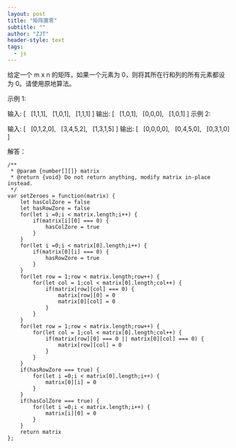 ```yaml
---
layout: post
title: "矩阵置零"
subtitle: ""
author: "ZJT"
header-style: text
tags:
  - js
---
```


给定一个 m x n 的矩阵，如果一个元素为 0，则将其所在行和列的所有元素都设为 0。请使用原地算法。

示例 1:

输入: 
[
  [1,1,1],
  [1,0,1],
  [1,1,1]
]
输出: 
[
  [1,0,1],
  [0,0,0],
  [1,0,1]
]
示例 2:

输入: 
[
  [0,1,2,0],
  [3,4,5,2],
  [1,3,1,5]
]
输出: 
[
  [0,0,0,0],
  [0,4,5,0],
  [0,3,1,0]
]

解答：
```
/**
 * @param {number[][]} matrix
 * @return {void} Do not return anything, modify matrix in-place instead.
 */
var setZeroes = function(matrix) {
    let hasColZore = false
    let hasRowZore = false
    for(let i =0;i < matrix.length;i++) {
        if(matrix[i][0] === 0) {
            hasColZore = true
        }
    }
    for(let i =0;i < matrix[0].length;i++) {
        if(matrix[0][i] === 0) {
            hasRowZore = true
        }
    }
    for(let row = 1;row < matrix.length;row++) {
        for(let col = 1;col < matrix[0].length;col++) {
            if(matrix[row][col] === 0) {
                matrix[row][0] = 0
                matrix[0][col] = 0
            }
        }
    }
    for(let row = 1;row < matrix.length;row++) {
        for(let col = 1;col < matrix[0].length;col++) {
            if(matrix[row][0] === 0 || matrix[0][col] === 0) {
                matrix[row][col] = 0
            }
        }
    }
    if(hasRowZore === true) {
        for(let i =0;i < matrix[0].length;i++) {
            matrix[0][i] = 0
        }
    }
    if(hasColZore === true) {
        for(let i =0;i < matrix.length;i++) {
            matrix[i][0] = 0
        }
    }
    return matrix
};
```
